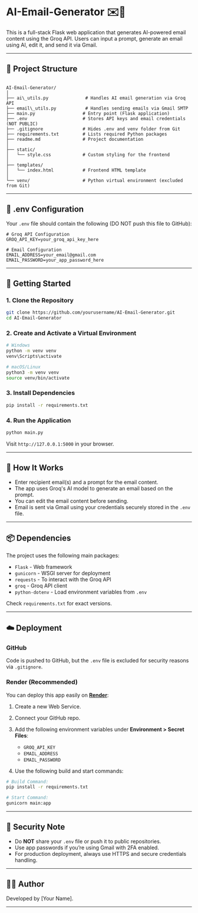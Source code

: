 # AI-Email-Generator ✉️🤖

This is a full-stack Flask web application that generates AI-powered email content using the Groq API. Users can input a prompt, generate an email using AI, edit it, and send it via Gmail.

---

## 📁 Project Structure

```

AI-Email-Generator/
│
├── ai\_utils.py              # Handles AI email generation via Groq API
├── email\_utils.py           # Handles sending emails via Gmail SMTP
├── main.py                  # Entry point (Flask application)
├── .env                     # Stores API keys and email credentials (NOT PUBLIC)
├── .gitignore               # Hides .env and venv folder from Git
├── requirements.txt         # Lists required Python packages
├── readme.md                # Project documentation
│
├── static/
│   └── style.css            # Custom styling for the frontend
│
├── templates/
│   └── index.html           # Frontend HTML template
│
└── venv/                    # Python virtual environment (excluded from Git)

````

---

## 🔐 .env Configuration

Your `.env` file should contain the following (DO NOT push this file to GitHub):

```env
# Groq API Configuration
GROQ_API_KEY=your_groq_api_key_here

# Email Configuration
EMAIL_ADDRESS=your_email@gmail.com
EMAIL_PASSWORD=your_app_password_here
````

---

## 🚀 Getting Started

### 1. Clone the Repository

```bash
git clone https://github.com/yourusername/AI-Email-Generator.git
cd AI-Email-Generator
```

### 2. Create and Activate a Virtual Environment

```bash
# Windows
python -m venv venv
venv\Scripts\activate

# macOS/Linux
python3 -m venv venv
source venv/bin/activate
```

### 3. Install Dependencies

```bash
pip install -r requirements.txt
```

### 4. Run the Application

```bash
python main.py
```

Visit `http://127.0.0.1:5000` in your browser.

---

## 🧠 How It Works

* Enter recipient email(s) and a prompt for the email content.
* The app uses Groq's AI model to generate an email based on the prompt.
* You can edit the email content before sending.
* Email is sent via Gmail using your credentials securely stored in the `.env` file.

---

## 📦 Dependencies

The project uses the following main packages:

* `Flask` - Web framework
* `gunicorn` - WSGI server for deployment
* `requests` - To interact with the Groq API
* `groq` - Groq API client
* `python-dotenv` - Load environment variables from `.env`

Check `requirements.txt` for exact versions.

---

## ☁️ Deployment

### GitHub

Code is pushed to GitHub, but the `.env` file is excluded for security reasons via `.gitignore`.

### Render (Recommended)

You can deploy this app easily on **[Render](https://render.com/)**:

1. Create a new Web Service.
2. Connect your GitHub repo.
3. Add the following environment variables under **Environment > Secret Files**:

   * `GROQ_API_KEY`
   * `EMAIL_ADDRESS`
   * `EMAIL_PASSWORD`
4. Use the following build and start commands:

```bash
# Build Command:
pip install -r requirements.txt

# Start Command:
gunicorn main:app
```

---

## 🔐 Security Note

* Do **NOT** share your `.env` file or push it to public repositories.
* Use app passwords if you’re using Gmail with 2FA enabled.
* For production deployment, always use HTTPS and secure credentials handling.

---

## 👨‍💻 Author

Developed by \[Your Name].

---

